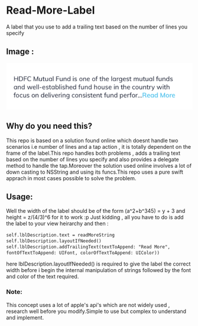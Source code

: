 # Read-More-Label
A label that you use to add a trailing text based on the number of lines you specify

## Image :

![alt text](https://github.com/iThink32/Read-More-Label/blob/master/ReadMore.png)

## Why do you need this?

This repo is based on a solution found online which doesnt handle two scenarios i.e number of lines and a tap action , it is totally dependent on the frame of the label.This repo handles both problems , adds a trailing text based on the number of lines you specify and also provides a delegate method to handle the tap.Moreover the solution used online involves a lot of down casting to NSString and using its funcs.This repo uses a pure swift apprach in most cases possible to solve the problem.

## Usage:

Well the width of the label should be of the form (a^2+b^345) = y + 3 and height = z/(4/3)^6 for it to work :p
Just kidding , all you have to do is add the label to your view heirarchy and then :

```
self.lblDescription.text = readMoreString
self.lblDescription.layoutIfNeeded()
self.lblDescription.addTrailingText(textToAppend: "Read More", fontOfTextToAppend: UIFont, colorOfTextToAppend: UIColor))
```
 
 here lblDescription.layoutIfNeeded() is required to give the label the correct width before i begin the internal manipulation of strings
 followed by the font and color of the text required.

### Note:

This concept uses a lot of apple's api's which are not widely used , research well before you modify.Simple to use but complex to understand and implement.

